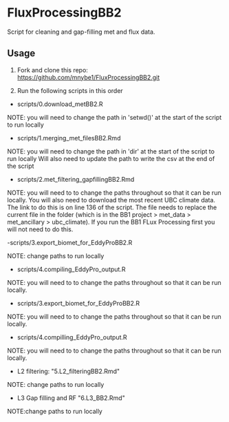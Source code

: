 # FluxProcessingBB2

Script for cleaning and gap-filling met and flux data.


## Usage

1. Fork and clone this repo: https://github.com/mnybe1/FluxProcessingBB2.git

2. Run the following scripts in this order


- scripts/0.download_metBB2.R 

NOTE: you will need to change the path in 'setwd()' at the start of the script to run locally


- scripts/1.merging_met_filesBB2.Rmd

NOTE: you will need to change the path in 'dir' at the start of the script to run locally
Will also need to update the path to write the csv at the end of the script


- scripts/2.met_filtering_gapfillingBB2.Rmd

NOTE: you will need to to change the paths throughout so that it can be run locally. 
You will also need to download the most recent UBC climate data. The link to do this is on line 136 of the script. The file needs to replace the current file in the folder (which is in the BB1 project > met_data > met_ancillary > ubc_climate). If you run the BB1 FLux Processing first you will not need to do this. 


-scripts/3.export_biomet_for_EddyProBB2.R

NOTE: change paths to run locally


- scripts/4.compiling_EddyPro_output.R

NOTE: you will need to to change the paths throughout so that it can be run locally. 


- scripts/3.export_biomet_for_EddyProBB2.R

NOTE: you will need to to change the paths throughout so that it can be run locally. 


- scripts/4.compilling_EddyPro_output.R

NOTE: you will need to to change the paths throughout so that it can be run locally. 


- L2 filtering: "5.L2_filteringBB2.Rmd"

NOTE: change paths to run locally


- L3 Gap filling and RF "6.L3_BB2.Rmd"

NOTE:change paths to run locally



